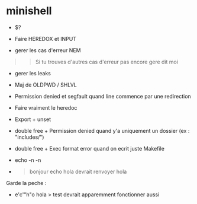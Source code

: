 # minishell

- $?

- Faire HEREDOX et INPUT

- gerer les cas d'erreur NEM
>> Si tu trouves d'autres cas d'erreur pas encore gere dit moi

- gerer les leaks

- Maj de OLDPWD / SHLVL

- Permission denied et segfault quand line commence par une redirection

- Faire vraiment le heredoc

- Export + unset

- double free + Permission denied quand y'a uniquement un dossier (ex : "includes/")

- double free + Exec format error quand on ecrit juste Makefile

- echo -n -n

- > bonjour echo hola devrait renvoyer hola

Garde la peche :
- e'c'"h"o hola > test devrait apparemment fonctionner aussi